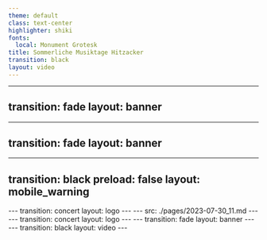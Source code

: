 ```yaml
---
theme: default
class: text-center
highlighter: shiki
fonts:
  local: Monument Grotesk
title: Sommerliche Musiktage Hitzacker
transition: black
layout: video
---
```

---
transition: fade
layout: banner
---
---
transition: fade
layout: banner
---
---
transition: black
preload: false
layout: mobile_warning
---
<AudioPlayer audioSrc="./img/audio_aler.mp3" />
---
transition: concert
layout: logo
---
---
src: ./pages/2023-07-30_11.md
---
---
transition: concert
layout: logo
---
---
transition: fade
layout: banner
---
---
transition: black
layout: video
---